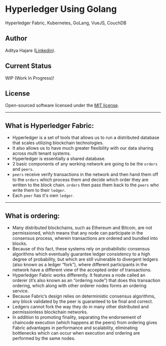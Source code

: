# Hyperledger Using Golang
Hyperledger Fabric, Kubernetes, GoLang, VueJS, CouchDB

## Author
Aditya Hajare ([Linkedin](https://in.linkedin.com/in/aditya-hajare)).

## Current Status
WIP (Work In Progress)!

## License
Open-sourced software licensed under the [MIT license](http://opensource.org/licenses/MIT).

-----------

## What is Hyperledger Fabric:
- Hyperledger is a set of tools that allows us to run a distributed database that scales utilizing blockchain technologies.
- It also allows us to have much greater flexibility with our data sharing across multi tenant systems.
- Hyperledger is essentially a shared database.
- 2 basic components of any working network are going to be the `orders` and `peers`.
- `peers` receive verify transactions in the network and then hand them off to the `orders` which process them and decide which order they are written to the block chain. `orders` then pass them back to the `peers` who write them to their `ledger`.
- Each `peer` has it's own `ledger`.

-----------

## What is ordering:
- Many distributed blockchains, such as Ethereum and Bitcoin, are not permissioned, which means that any node can participate in the consensus process, wherein transactions are ordered and bundled into blocks.
- Because of this fact, these systems rely on probabilistic consensus algorithms which eventually guarantee ledger consistency to a high degree of probability, but which are still vulnerable to divergent ledgers (also known as a ledger “fork”), where different participants in the network have a different view of the accepted order of transactions.
- Hyperledger Fabric works differently. It features a node called an orderer (it’s also known as an “ordering node”) that does this transaction ordering, which along with other orderer nodes forms an ordering service.
- Because Fabric’s design relies on deterministic consensus algorithms, any block validated by the peer is guaranteed to be final and correct.
- Ledgers cannot fork the way they do in many other distributed and permissionless blockchain networks.
- In addition to promoting finality, separating the endorsement of chaincode execution (which happens at the peers) from ordering gives Fabric advantages in performance and scalability, eliminating bottlenecks which can occur when execution and ordering are performed by the same nodes.